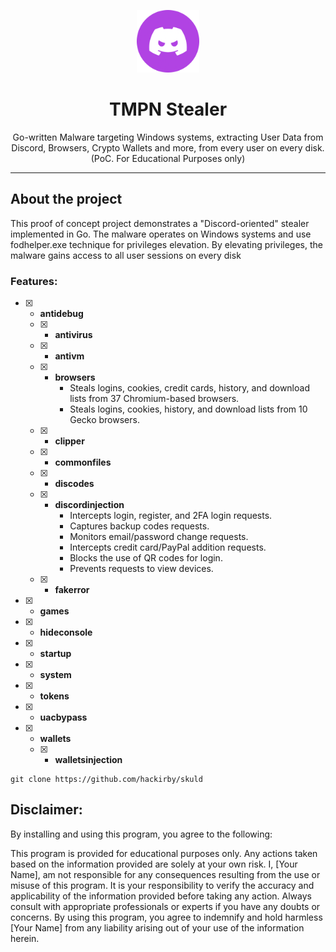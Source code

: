 
<p align="center">
    <img src="./.github/assets/avatar.png" width=100  >
</p>



<h1 align="center">TMPN Stealer</h1>

<p align="center">Go-written Malware targeting Windows systems, extracting User Data from Discord, Browsers, Crypto Wallets and more, from every user on every disk. (PoC. For Educational Purposes only)</p>

---

## About the project

This proof of concept project demonstrates a "Discord-oriented" stealer implemented in Go. The malware operates on Windows systems and use fodhelper.exe technique for privileges elevation. By elevating privileges, the malware gains access to all user sessions on every disk

### Features:
- [x] - **antidebug**
  - [x] - **antivirus**
  - [x] - **antivm**
  - [x] - **browsers**
	  - Steals logins, cookies, credit cards, history, and download lists from 37 Chromium-based browsers.
 	  - Steals logins, cookies, history, and download lists from 10 Gecko browsers.
  - [x] - **clipper**
  - [x] - **commonfiles**
  - [x] - **discodes**
  - [x] - **discordinjection**
	  - Intercepts login, register, and 2FA login requests.
  	  - Captures backup codes requests.
  	  - Monitors email/password change requests.
 	  - Intercepts credit card/PayPal addition requests.
  	  - Blocks the use of QR codes for login.
 	  - Prevents requests to view devices.
  - [x] - **fakerror**
- [x] - **games**
- [x] - **hideconsole**
- [x] - **startup**
- [x] - **system**
- [x] - **tokens**
- [x] - **uacbypass**
- [x] - **wallets**
  - [x] - **walletsinjection**

```
git clone https://github.com/hackirby/skuld
```


## Disclaimer:

By installing and using this program, you agree to the following:

This program is provided for educational purposes only. Any actions taken based on the information provided are solely at your own risk. I, [Your Name], am not responsible for any consequences resulting from the use or misuse of this program. It is your responsibility to verify the accuracy and applicability of the information provided before taking any action. Always consult with appropriate professionals or experts if you have any doubts or concerns. By using this program, you agree to indemnify and hold harmless [Your Name] from any liability arising out of your use of the information herein.

